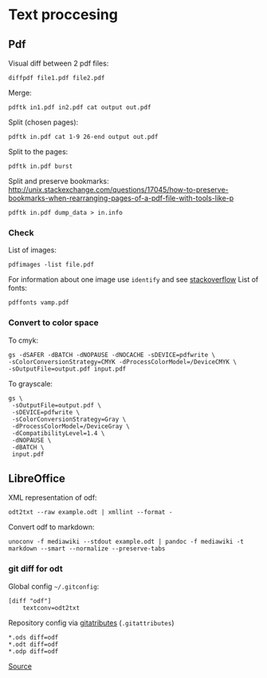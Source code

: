 
Text proccesing
===============

Pdf
---

Visual diff between 2 pdf files:
```
diffpdf file1.pdf file2.pdf
```

Merge:
```
pdftk in1.pdf in2.pdf cat output out.pdf
```

Split (chosen pages):
```
pdftk in.pdf cat 1-9 26-end output out.pdf
```

Split to the pages:
```
pdftk in.pdf burst
```

Split and preserve bookmarks:
http://unix.stackexchange.com/questions/17045/how-to-preserve-bookmarks-when-rearranging-pages-of-a-pdf-file-with-tools-like-p

```
pdftk in.pdf dump_data > in.info

```

### Check
List of images:
```
pdfimages -list file.pdf
```
For information about one image use `identify` and see [stackoverflow](http://stackoverflow.com/questions/12661093/preflight-program-for-pdfs-using-podofo-or-anything-else-open-source)
List of fonts:
```
pdffonts vamp.pdf
```

### Convert to color space
To cmyk:
```
gs -dSAFER -dBATCH -dNOPAUSE -dNOCACHE -sDEVICE=pdfwrite \
-sColorConversionStrategy=CMYK -dProcessColorModel=/DeviceCMYK \
-sOutputFile=output.pdf input.pdf
```

To grayscale:
```
gs \
 -sOutputFile=output.pdf \
 -sDEVICE=pdfwrite \
 -sColorConversionStrategy=Gray \
 -dProcessColorModel=/DeviceGray \
 -dCompatibilityLevel=1.4 \
 -dNOPAUSE \
 -dBATCH \
 input.pdf
```

LibreOffice
-----------
XML representation of odf:
```
odt2txt --raw example.odt | xmllint --format -
```
Convert odf to markdown:
```
unoconv -f mediawiki --stdout example.odt | pandoc -f mediawiki -t markdown --smart --normalize --preserve-tabs
```

### git diff for odt
Global config `~/.gitconfig`:
```
[diff "odf"]
	textconv=odt2txt
```
Repository config via [gitatributes](http://git-scm.com/docs/gitattributes) (`.gitattributes`)
```
*.ods diff=odf
*.odt diff=odf
*.odp diff=odf
```

[Source](http://www-verimag.imag.fr/~moy/opendocument/)
